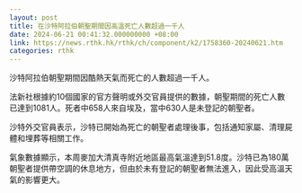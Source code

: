 ```yaml
---
layout: post
title: 在沙特阿拉伯朝聖期間因高溫死亡人數超過一千人
date: 2024-06-21 00:41:32.000000000 +08:00
link: https://news.rthk.hk/rthk/ch/component/k2/1758360-20240621.htm
categories: rthk
---
```


沙特阿拉伯朝聖期間因酷熱天氣而死亡的人數超過一千人。

法新社根據約10個國家的官方聲明或外交官員提供的數據，朝聖期間的死亡人數已達到1081人。死者中658人來自埃及，當中630人是未登記的朝聖者。

沙特外交官員表示，沙特已開始為死亡的朝聖者處理後事，包括通知家屬、清理屍體和埋葬等相關工作。

氣象數據顯示，本周麥加大清真寺附近地區最高氣溫達到51.8度。沙特已為180萬朝聖者提供帶空調的休息地方，但由於未有登記的朝聖者無法進入，因此受高溫天氣的影響更大。
